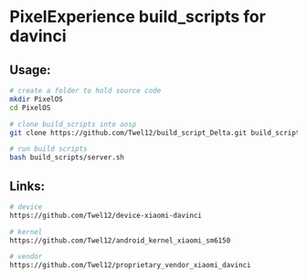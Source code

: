 # PixelExperience build_scripts for davinci

## Usage:
```bash
# create a folder to hold source code
mkdir PixelOS
cd PixelOS

# clone build_scripts into aosp
git clone https://github.com/Twel12/build_script_Delta.git build_scripts

# run build scripts
bash build_scripts/server.sh
```

## Links:
```bash
# device
https://github.com/Twel12/device-xiaomi-davinci

# kernel
https://github.com/Twel12/android_kernel_xiaomi_sm6150

# vendor
https://github.com/Twel12/proprietary_vendor_xiaomi_davinci
```
